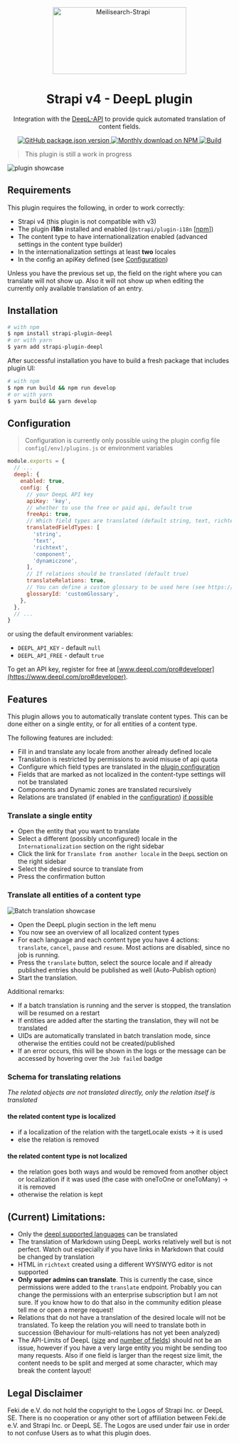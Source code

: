 <p align="center">
  <img src="assets/logo.svg" alt="Meilisearch-Strapi" width="300" height="150" />
</p>

<div align="center">
  <h1>Strapi v4 - DeepL plugin</h1>
  <p>Integration with the <a href="https://www.deepl.com/pro-api">DeepL-API</a> to provide quick automated translation of content fields.</p>
  <a href="https://www.npmjs.org/package/strapi-plugin-deepl">
    <img alt="GitHub package.json version" src="https://img.shields.io/github/package-json/v/Fekide/strapi-plugin-deepl?label=npm&logo=npm">
  </a>
  <a href="https://www.npmjs.org/package/strapi-plugin-deepl">
    <img src="https://img.shields.io/npm/dm/strapi-plugin-deepl.svg" alt="Monthly download on NPM" />
  </a>
  <a href="https://github.com/Fekide/strapi-plugin-deepl/actions">
    <img src="https://img.shields.io/github/workflow/status/Fekide/strapi-plugin-deepl/Test" alt="Build" />
  </a>
</div>

> This plugin is still a work in progress

![plugin showcase](assets/showcase.gif)

## Requirements

This plugin requires the following, in order to work correctly:

- Strapi v4 (this plugin is not compatible with v3)
- The plugin **i18n** installed and enabled (`@strapi/plugin-i18n` [[npm](https://www.npmjs.com/package/@strapi/plugin-i18n)])
- The content type to have internationalization enabled (advanced settings in the content type builder)
- In the internationalization settings at least **two** locales
- In the config an apiKey defined (see [Configuration](#configuration))

Unless you have the previous set up, the field on the right where you can translate will not show up. Also it will not show up when editing the currently only available translation of an entry.

## Installation

```bash
# with npm
$ npm install strapi-plugin-deepl
# or with yarn
$ yarn add strapi-plugin-deepl
```

After successful installation you have to build a fresh package that includes plugin UI:

```bash
# with npm
$ npm run build && npm run develop
# or with yarn
$ yarn build && yarn develop
```

## Configuration

> Configuration is currently only possible using the plugin config file `config[/env]/plugins.js` or environment variables

```js
module.exports = {
  // ...
  deepl: {
    enabled: true,
    config: {
      // your DeepL API key
      apiKey: 'key',
      // whether to use the free or paid api, default true
      freeApi: true,
      // Which field types are translated (default string, text, richtext, components and dynamiczones)
      translatedFieldTypes: [
        'string',
        'text',
        'richtext',
        'component',
        'dynamiczone',
      ],
      // If relations should be translated (default true)
      translateRelations: true,
      // You can define a custom glossary to be used here (see https://www.deepl.com/docs-api/managing-glossaries/)
      glossaryId: 'customGlossary',
    },
  },
  // ...
}
```

or using the default environment variables:

- `DEEPL_API_KEY` - default `null`
- `DEEPL_API_FREE` - default `true`

To get an API key, register for free at [www.deepl.com/pro#developer](https://www.deepl.com/pro#developer).

## Features

This plugin allows you to automatically translate content types. This can be done either on a single entity, or for all entities of a content type.

The following features are included:

- Fill in and translate any locale from another already defined locale
- Translation is restricted by permissions to avoid misuse of api quota
- Configure which field types are translated in the [plugin configuration](#configuration)
- Fields that are marked as not localized in the content-type settings will not be translated
- Components and Dynamic zones are translated recursively
- Relations are translated (if enabled in the [configuration](#configuration)) [if possible](#schema-for-translating-relations)

### Translate a single entity

- Open the entity that you want to translate
- Select a different (possibly unconfigured) locale in the `Internationalization` section on the right sidebar
- Click the link for `Translate from another locale` in the `DeepL` section on the right sidebar
- Select the desired source to translate from
- Press the confirmation button

### Translate all entities of a content type

![Batch translation showcase](assets/batch-translation.gif)

- Open the DeepL plugin section in the left menu
- You now see an overview of all localized content types
- For each language and each content type you have 4 actions: `translate`, `cancel`, `pause` and `resume`. Most actions are disabled, since no job is running.
- Press the `translate` button, select the source locale and if already published entries should be published as well (Auto-Publish option)
- Start the translation.

Additional remarks:

- If a batch translation is running and the server is stopped, the translation will be resumed on a restart
- If entities are added after the starting the translation, they will not be translated
- UIDs are automatically translated in batch translation mode, since otherwise the entities could not be created/published
- If an error occurs, this will be shown in the logs or the message can be accessed by hovering over the `Job failed` badge

### Schema for translating relations

_The related objects are not translated directly, only the relation itself is translated_

#### the related content type **is localized**

- if a localization of the relation with the targetLocale exists -> it is used
- else the relation is removed

#### the related content type **is not localized**

- the relation goes both ways and would be removed from another object or localization if it was used (the case with oneToOne or oneToMany) -> it is removed
- otherwise the relation is kept

## (Current) Limitations:

- Only the [deepl supported languages](https://www.deepl.com/docs-api/translating-text/request/) can be translated
- The translation of Markdown using DeepL works relatively well but is not perfect. Watch out especially if you have links in Markdown that could be changed by translation
- HTML in `richtext` created using a different WYSIWYG editor is not supported
- **Only super admins can translate**. This is currently the case, since permissions were added to the `translate` endpoint. Probably you can change the permissions with an enterprise subscription but I am not sure. If you know how to do that also in the community edition please tell me or open a merge request!
- Relations that do not have a translation of the desired locale will not be translated. To keep the relation you will need to translate both in succession (Behaviour for multi-relations has not yet been analyzed)
- The API-Limits of DeepL ([size](https://www.deepl.com/de/docs-api/accessing-the-api/limits/) and [number of fields](https://www.deepl.com/de/docs-api/translating-text/request/)) should not be an issue, however if you have a very large entity you might be sending too many requests. Also if one field is larger than the reqest size limit, the content needs to be split and merged at some character, which may break the content layout!

## Legal Disclaimer

Feki.de e.V. do not hold the copyright to the Logos of Strapi Inc. or DeepL SE. There is no cooperation or any other sort of affiliation between Feki.de e.V. and Strapi Inc. or DeepL SE. The Logos are used under fair use in order to not confuse Users as to what this plugin does.
